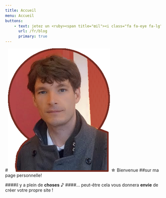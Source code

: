 ```yaml
---
title: Accueil
menu: Accueil
buttons:
    - text: jetez un <ruby><span title="œil"><i class="fa fa-eye fa-lg"></i></span><rp>(</rp><rt>œil</rt><rp>)</rp></ruby>
      url: /fr/blog
      primary: true
---
```


#[![Moi](front-page.png?resize=110,133.6 "qui suis-je?")](/about) <style> h1 {font-family: Sansita; letter-spacing: -1px}</style>☆ Bienvenue
##sur ma page personnelle!

####il y a plein de **choses** ♪
####... peut-être cela vous donnera **envie** de créer votre propre site !